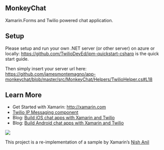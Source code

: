 ## MonkeyChat

Xamarin.Forms and Twilio powered chat application.

## Setup

Please setup and run your own .NET server (or other server) on azure or locally: https://github.com/TwilioDevEd/ipm-quickstart-csharp is the quick start guide.

Then simply insert your server url here: https://github.com/jamesmontemagno/app-monkeychat/blob/master/src/MonkeyChat/Helpers/TwilioHelper.cs#L18

## Learn More
* Get Started with Xamarin: http://xamarin.com
* [Twilio IP Messaging component](https://components.xamarin.com/view/twilio-ipm)
* Blog: [Build iOS chat apps with Xamarin and Twilio](https://www.twilio.com/blog/2016/05/how-to-build-ios-chat-apps-using-xamarin-and-twilio.html)
* Blog: [Build Android chat apps with Xamarin and Twilio](https://www.twilio.com/blog/2016/05/how-to-build-android-chat-apps-using-xamarin-and-twilio.html)


![](https://raw.githubusercontent.com/nishanil/Xamarin.Forms-Samples/master/Screenshots/Hero-DataTemplateSelector.png)


This project is a re-implementation of a sample by Xamarin’s [Nish Anil](https://github.com/nishanil/Xamarin.Forms-Samples)

